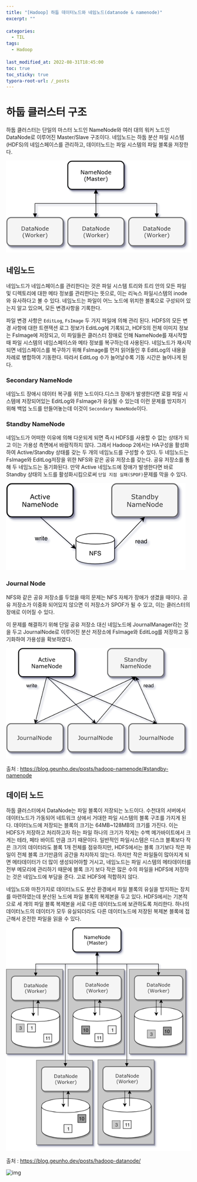 ```yaml
---
title: "[Hadoop] 하둡 데이터노드와 네임노드(datanode & namenode)"
excerpt: ""

categories:
  - TIL
tags:
  - Hadoop
 
last_modified_at: 2022-08-31T18:45:00
toc: true
toc_sticky: true
typora-root-url: /_posts
---
```




# 하둡 클러스터 구조

하둡 클러스터는 단일의 마스터 노드인 NameNode와 여러 대의 워커 노드인 DataNode로 이루어진 Master/Slave 구조이다. 네임노드는 하둡 분산 파일 시스템(HDFS)의 네임스페이스를 관리하고, 데이터노드는 파일 시스템의 파일 블록을 저장한다. 

![하둡 클러스터 구조](2022-08-31-hadoop.assets/hadoop-namenode-1.png)



## 네임노드

네임노드가 네임스페이스를 관리한다는 것은 파일 시스템 트리와 트리 안의 모든 파일 및 디렉토리에 대한 메타 정보를 관리한다는 뜻으로, 이는 리눅스 파일시스템의 inode와 유사하다고 볼 수 있다. 네임노드는 파일이 어느 노드에 위치한 블록으로 구성되어 있는지 알고 있으며, 모든 변경사항을 기록한다.

파일 변경 사항은 `EditLog`, `FsImage` 두 가지 파일에 의해 관리 된다. HDFS의 모든 변경 사항에 대한 트랜잭션 로그 정보가 EditLog에 기록되고, HDFS의 전체 이미지 정보는 FsImage에 저장되고, 이 파일들은 클러스터 장애로 인해 NameNode를 재시작할 때 파일 시스템의 네임스페이스와 메타 정보를 복구하는데 사용된다. 네임노드가 재시작되면 네임스페이스를 복구하기 위해 FsImage를 먼저 읽어들인 후 EditLog의 내용을 차례로 병합하여 기동한다. 따라서 EditLog 수가 늘어날수록 기동 시간은 늘어나게 된다.



### Secondary NameNode

네임노드 장애시 데이터 복구를 위한 노드이다.디스크 장애가 발생한다면 로컬 파일 시스템에 저장되어있는 EditLog와 FsImage가 유실될 수 있는데 이런 문제를 방지하기 위해 백업 노드를 만들어놓는데 이것이 `Secondary NameNode`이다. 



### Standby NameNode

 네임노드가 어떠한 이유에 의해 다운되게 되면 즉시 HDFS를 사용할 수 없는 상태가 되고 이는 가용성 측면에서 바람직하지 않다. 그래서 Hadoop 2에서는 HA구성을 활성화하여 Active/Standby 상태를 갖는 두 개의 네임노드를 구성할 수 있다. 두 네임노드는 FsImage와 EditLog저장을 위한 NFS와 같은 공유 저장소를 갖는다. 공유 저장소를 통해 두 네임노드는 동기화된다. 만약 Active 네임노드에 장애가 발생한다면 바로 Standby 상태의 노드를 활성화시킴으로써 `단일 지점 실패(SPOF)`문제를 막을 수 있다. 

![Standby NameNode with NFS](2022-08-31-hadoop.assets/hadoop-namenode-4.png)

### Journal Node

NFS와 같은 공유 저장소를 두었을 때의 문제는 NFS 자체가 장애가 생겼을 때이다. 공유 저장소가 이중화 되어있지 않으면 이 저장소가 SPOF가 될 수 있고, 이는 클러스터의 장애로 이어질 수 있다.

이 문제를 해결하기 위해 단일 공유 저장소 대신 네임노드에 JournalManager라는 것을 두고 JournalNode로 이루어진 분산 저장소에 FsImage와 EditLog를 저장하고 동기화하여 가용성을 확보하였다.

![Standby NameNode with JournalNode](2022-08-31-hadoop.assets/hadoop-namenode-5.png)





출처 : https://blog.geunho.dev/posts/hadoop-namenode/#standby-namenode



## 데이터 노드

하둡 클러스터에서 DataNode는 파일 블록이 저장되는 노드이다. 수천대의 서버에서 데이터노드가 가동되어 네트워크 상에서 거대한 파일 시스템의 블록 구조를 가지게 된다. 데이터노드에 저장되는 블록의 크기는 64MB~128MB의 크기를 가진다. 이는 HDFS가 저장하고 처리하고자 하는 파일 하나의 크기가 작게는 수백 메가바이트에서 크게는 테라, 페타 바이트 만큼 크기 때문이다. 일반적인 파일시스템은 디스크 블록보다 작은 크기의 데이터라도 블록 1개 전체를 점유하지만, HDFS에서는 블록 크기보다 작은 파일이 전체 블록 크기만큼의 공간을 차지하지 않는다. 하지만 작은 파일들이 많아지게 되면 메타데이터가 더 많이 생성되어야할 거시고, 네임노드는 파일 시스템의 메타데이터를 전부 메모리에 관리하기 때문에 블록 크기 보다 작은 많은 수의 파일을 HDFS에 저장하는 것은 네임노드에 부담을 준다. 고로 HDFS에 적합하지 않다. 



네임노드와 마찬가지로 데이터노드도 분산 환경에서 파일 블록의 유실을 방지하는 장치를 마련하였는데 분산된 노드에 파일 블록의 복제본을 두고 있다. HDFS에서는 기본적으로 세 개의 파일 블록 복제본을 서로 다른 데이터노드에 보관하도록 처리한다. 하나의 데이터노드의 데이터가 모두 유실되더라도 다른 데이터노드에 저장된 복제본 블록에 접근해서 온전한 파일을 읽을 수 있다. 

![HDFS 블록 구조](2022-08-31-hadoop.assets/hadoop-datanode-2.png)

출처 : https://blog.geunho.dev/posts/hadoop-datanode/

![img](/../2022-08-31-hadoop.assets/i15763908553-16619424017616.png)
